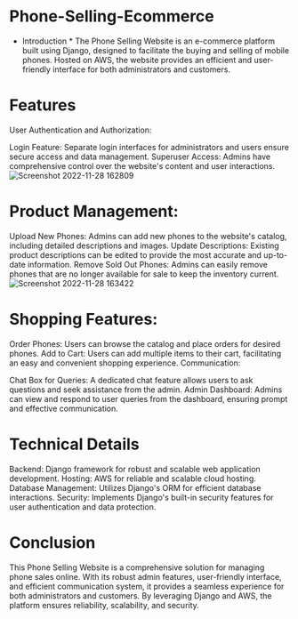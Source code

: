 # Phone-Selling-Ecommerce
* Introduction *
The Phone Selling Website is an e-commerce platform built using Django, designed to facilitate the buying and selling of mobile phones. Hosted on AWS, the website provides an efficient and user-friendly interface for both administrators and customers.

# Features
User Authentication and Authorization:

Login Feature: Separate login interfaces for administrators and users ensure secure access and data management.
Superuser Access: Admins have comprehensive control over the website's content and user interactions.![Screenshot 2022-11-28 162809](https://github.com/SJaditya/Phone-Selling-Ecommerce-/assets/100435650/2b8311ad-21a8-4844-adc1-a72049e728aa)

# Product Management:

Upload New Phones: Admins can add new phones to the website's catalog, including detailed descriptions and images.
Update Descriptions: Existing product descriptions can be edited to provide the most accurate and up-to-date information.
Remove Sold Out Phones: Admins can easily remove phones that are no longer available for sale to keep the inventory current.![Screenshot 2022-11-28 163422](https://github.com/SJaditya/Phone-Selling-Ecommerce-/assets/100435650/2b164ffb-b848-47a3-b2d5-e1e616576711)

# Shopping Features:

Order Phones: Users can browse the catalog and place orders for desired phones.
Add to Cart: Users can add multiple items to their cart, facilitating an easy and convenient shopping experience.
Communication:

Chat Box for Queries: A dedicated chat feature allows users to ask questions and seek assistance from the admin.
Admin Dashboard: Admins can view and respond to user queries from the dashboard, ensuring prompt and effective communication.

# Technical Details
Backend: Django framework for robust and scalable web application development.
Hosting: AWS for reliable and scalable cloud hosting.
Database Management: Utilizes Django's ORM for efficient database interactions.
Security: Implements Django's built-in security features for user authentication and data protection.

 # Conclusion
This Phone Selling Website is a comprehensive solution for managing phone sales online. With its robust admin features, user-friendly interface, and efficient communication system, it provides a seamless experience for both administrators and customers. By leveraging Django and AWS, the platform ensures reliability, scalability, and security.
